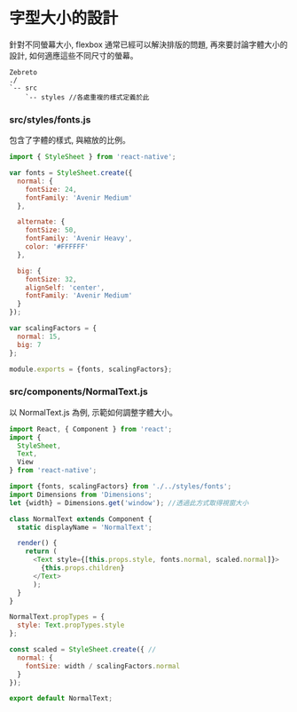 # 字型大小的設計

針對不同螢幕大小, flexbox 通常已經可以解決排版的問題, 再來要討論字體大小的設計, 如何適應這些不同尺寸的螢幕。

```
Zebreto
./
`-- src
    `-- styles //各處重複的樣式定義於此
```

### src/styles/fonts.js
包含了字體的樣式, 與縮放的比例。

```javascript
import { StyleSheet } from 'react-native';

var fonts = StyleSheet.create({
  normal: {
    fontSize: 24,
    fontFamily: 'Avenir Medium'
  },

  alternate: {
    fontSize: 50,
    fontFamily: 'Avenir Heavy',
    color: '#FFFFFF'
  },

  big: {
    fontSize: 32,
    alignSelf: 'center',
    fontFamily: 'Avenir Medium'
  }
});

var scalingFactors = {
  normal: 15,
  big: 7
};

module.exports = {fonts, scalingFactors};
```

### src/components/NormalText.js
以 NormalText.js 為例, 示範如何調整字體大小。

```javascript
import React, { Component } from 'react';
import {
  StyleSheet,
  Text,
  View
} from 'react-native';

import {fonts, scalingFactors} from './../styles/fonts';
import Dimensions from 'Dimensions';
let {width} = Dimensions.get('window'); //透過此方式取得視窗大小

class NormalText extends Component {
  static displayName = 'NormalText';

  render() {
    return (
      <Text style={[this.props.style, fonts.normal, scaled.normal]}>
        {this.props.children}
      </Text>
      );
  }
}

NormalText.propTypes = {
  style: Text.propTypes.style
};

const scaled = StyleSheet.create({ //
  normal: {
    fontSize: width / scalingFactors.normal
  }
});

export default NormalText;
```